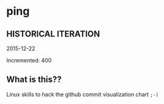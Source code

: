 # ping

## HISTORICAL ITERATION
2015-12-22

Incremented: 400

## What is this?? 
Linux skills to hack the github commit visualization chart `;-)`
